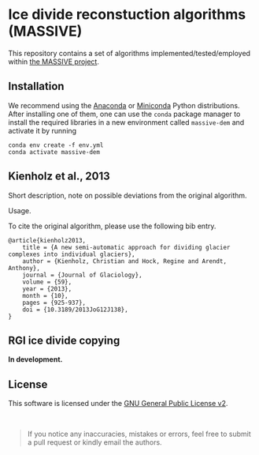 # Ice divide reconstuction algorithms (MASSIVE)

This repository contains a set of algorithms implemented/tested/employed within [the MASSIVE project](https://www.mn.uio.no/geo/english/research/projects/massive/index.html).


## Installation

We recommend using the [Anaconda](https://www.anaconda.com/download) or [Miniconda](https://docs.conda.io/projects/miniconda/en/latest/) Python distributions. 
After installing one of them, one can use the `conda` package manager to install the required libraries in a new environment called `massive-dem` and activate it by running

```
conda env create -f env.yml
conda activate massive-dem
```


## Kienholz et al., 2013

Short description, note on possible deviations from the original algorithm.

Usage.

To cite the original algorithm, please use the following bib entry.

```
@article{kienholz2013,
    title = {A new semi-automatic approach for dividing glacier complexes into individual glaciers},
    author = {Kienholz, Christian and Hock, Regine and Arendt, Anthony},
    journal = {Journal of Glaciology},
    volume = {59},
    year = {2013},
    month = {10},
    pages = {925-937},
    doi = {10.3189/2013JoG12J138},
}
```


## RGI ice divide copying

**In development.**


## License

This software is licensed under the [GNU General Public License v2](LICENSE).


<br/>

> If you notice any inaccuracies, mistakes or errors, feel free to submit a pull request or kindly email the authors.
